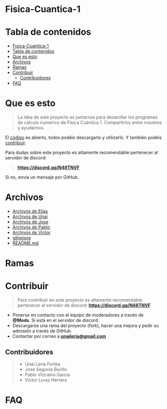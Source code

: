 
# Fisica-Cuantica-1


# Tabla de contenidos

- [Fisica-Cuantica-1](#fisica-cuantica-1)
- [Tabla de contenidos](#tabla-de-contenidos)
- [Que es esto](#que-es-esto)
- [Archivos](#archivos)
- [Ramas](#ramas)
- [Contribuir](#contribuir)
  - [Contribuidores](#contribuidores)
- [FAQ](#faq)

# Que es esto
>La idea de este proyecto es juntarnos para desarollar los programas de cálculo numérico de Física Cuántica 1. Compartirlos entre nosotros y ayudarnos. 

El [código](#archivos) es abierto, todos podéis descargarlo y utilizarlo. Y también podéis [contribuir](#contribuir).

Para dudas sobre este proyecto es altamente recomendable pertenecer al servidor de discord: 
>**https://discord.gg/N48TNVF**

Si no, envía un mensaje por GitHub.

# Archivos
- [Archivos de Elías](Archivos%20de%20Elias/)
- [Archivos de Unai](Archivos%20de%20Unai/)
- [Archivos de Jose](Archivos%20de%20Jose/)
- [Archivos de Pablo](Archivos%20de%20Pablo/)
- [Archivos de Victor](Archivos%20de%20Victor/)
- [gitignore](.gitignore)
- [README.md](README.md)

# Ramas

# Contribuir
>Para contribuir en este proyecto es altamente recomendable pertenecer al servidor de discord: **https://discord.gg/N48TNVF**

* Ponerse en contacto con el equipo de moderadores a través de **@Mods**. Si está en el servidor de discord.
* Descargarse una rama del proyecto (fork), hacer una mejora y pedir su admisión a través de GitHub.
* Contactar por correo a **unaileria@gmail.com**

## Contribuidores
>- Unai Lería Fortea
>- Jose Segovia Burillo
>- Pablo Vizcaíno García
>- Víctor Loras Herrero
# FAQ

